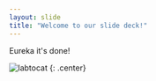 ```yaml
---
layout: slide
title: "Welcome to our slide deck!"
---
```


Eureka it's done!

![labtocat](https://octodex.github.com/images/labtocat.png)
{: .center}
